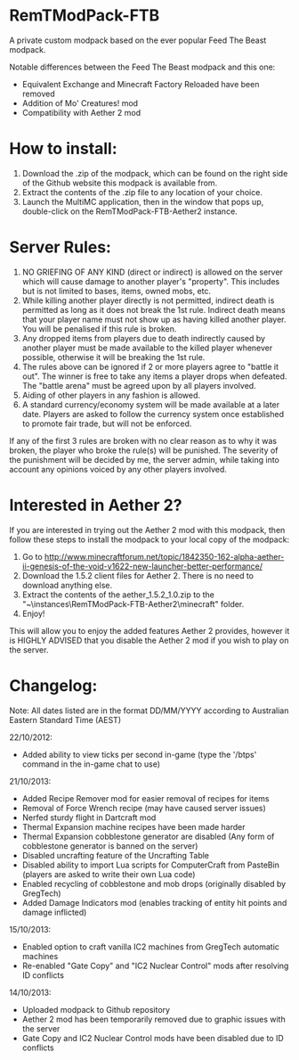 RemTModPack-FTB
===============

A private custom modpack based on the ever popular Feed The Beast modpack.

Notable differences between the Feed The Beast modpack and this one:
- Equivalent Exchange and Minecraft Factory Reloaded have been removed
- Addition of Mo' Creatures! mod
- Compatibility with Aether 2 mod

How to install:
===============

1. Download the .zip of the modpack, which can be found on the right side of the Github website this modpack is available from.
2. Extract the contents of the .zip file to any location of your choice.
3. Launch the MultiMC application, then in the window that pops up, double-click on the RemTModPack-FTB-Aether2 instance.

Server Rules:
=============

1. NO GRIEFING OF ANY KIND (direct or indirect) is allowed on the server which will cause damage to another player's "property". This includes but is not limited to bases, items, owned mobs, etc.
2. While killing another player directly is not permitted, indirect death is permitted as long as it does not break the 1st rule. Indirect death means that your player name must not show up as having killed another player. You will be penalised if this rule is broken.
3. Any dropped items from players due to death indirectly caused by another player must be made available to the killed player whenever possible, otherwise it will be breaking the 1st rule.
4. The rules above can be ignored if 2 or more players agree to "battle it out". The winner is free to take any items a player drops when defeated. The "battle arena" must be agreed upon by all players involved.
5. Aiding of other players in any fashion is allowed.
6. A standard currency/economy system will be made available at a later date. Players are asked to follow the currency system once established to promote fair trade, but will not be enforced.

If any of the first 3 rules are broken with no clear reason as to why it was broken, the player who broke the rule(s) will be punished. The severity of the punishment will be decided by me, the server admin, while taking into account any opinions voiced by any other players involved.

Interested in Aether 2?
=======================

If you are interested in trying out the Aether 2 mod with this modpack, then follow these steps to install the modpack to your local copy of the modpack:

1. Go to http://www.minecraftforum.net/topic/1842350-162-alpha-aether-ii-genesis-of-the-void-v1622-new-launcher-better-performance/
2. Download the 1.5.2 client files for Aether 2. There is no need to download anything else.
3. Extract the contents of the aether_1.5.2_1.0.zip to the "~\instances\RemTModPack-FTB-Aether2\minecraft" folder.
4. Enjoy!

This will allow you to enjoy the added features Aether 2 provides, however it is HIGHLY ADVISED that you disable the Aether 2 mod if you wish to play on the server.

Changelog:
==========

Note: All dates listed are in the format DD/MM/YYYY according to Australian Eastern Standard Time (AEST)

22/10/2012:
- Added ability to view ticks per second in-game (type the '/btps' command in the in-game chat to use)

21/10/2013:
- Added Recipe Remover mod for easier removal of recipes for items
- Removal of Force Wrench recipe (may have caused server issues)
- Nerfed sturdy flight in Dartcraft mod
- Thermal Expansion machine recipes have been made harder
- Thermal Expansion cobblestone generator are disabled (Any form of cobblestone generator is banned on the server)
- Disabled uncrafting feature of the Uncrafting Table
- Disabled ability to import Lua scripts for ComputerCraft from PasteBin (players are asked to write their own Lua code)
- Enabled recycling of cobblestone and mob drops (originally disabled by GregTech)
- Added Damage Indicators mod (enables tracking of entity hit points and damage inflicted)

15/10/2013:
- Enabled option to craft vanilla IC2 machines from GregTech automatic machines
- Re-enabled "Gate Copy" and "IC2 Nuclear Control" mods after resolving ID conflicts

14/10/2013:
- Uploaded modpack to Github repository
- Aether 2 mod has been temporarily removed due to graphic issues with the server
- Gate Copy and IC2 Nuclear Control mods have been disabled due to ID conflicts
